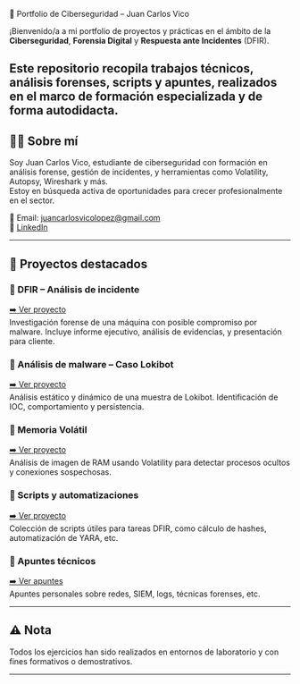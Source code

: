 🔐 Portfolio de Ciberseguridad – Juan Carlos Vico

¡Bienvenido/a a mi portfolio de proyectos y prácticas en el ámbito de la **Ciberseguridad**, **Forensia Digital** y **Respuesta ante Incidentes** (DFIR).

Este repositorio recopila trabajos técnicos, análisis forenses, scripts y apuntes, realizados en el marco de formación especializada y de forma autodidacta.
---

## 👨‍💻 Sobre mí

Soy Juan Carlos Vico, estudiante de ciberseguridad con formación en análisis forense, gestión de incidentes, y herramientas como Volatility, Autopsy, Wireshark y más.  
Estoy en búsqueda activa de oportunidades para crecer profesionalmente en el sector.

📧 Email: juancarlosvicolopez@gmail.com  
🔗 [LinkedIn](https://www.linkedin.com/in/juan-carlos-vico-lópez-602a43102/?trk=opento_sprofile_goalscard) 

---

## 📁 Proyectos destacados

### 🔎 DFIR – Análisis de incidente
[➡️ Ver proyecto](./DFIR/Proyecto-Final)  
Investigación forense de una máquina con posible compromiso por malware. Incluye informe ejecutivo, análisis de evidencias, y presentación para cliente.

### 🧪 Análisis de malware – Caso Lokibot
[➡️ Ver proyecto](./Analisis-Malware/Caso-Lokibot)  
Análisis estático y dinámico de una muestra de Lokibot. Identificación de IOC, comportamiento y persistencia.

### 💾 Memoria Volátil
[➡️ Ver proyecto](./Memoria-Volatil/Volatility-Ejercicio1)  
Análisis de imagen de RAM usando Volatility para detectar procesos ocultos y conexiones sospechosas.

### 🧰 Scripts y automatizaciones
[➡️ Ver proyecto](./Scripts)  
Colección de scripts útiles para tareas DFIR, como cálculo de hashes, automatización de YARA, etc.

### 📝 Apuntes técnicos
[➡️ Ver apuntes](./Apuntes)  
Apuntes personales sobre redes, SIEM, logs, técnicas forenses, etc.

---

## ⚠️ Nota

Todos los ejercicios han sido realizados en entornos de laboratorio y con fines formativos o demostrativos.

---
